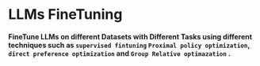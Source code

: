 # LLMs FineTuning
#### FineTune LLMs on different Datasets with Different Tasks using different techniques such as `supervised fintuning` `Proximal policy optimization`, `direct preference optimization` and `Group Relative optimazation` .

